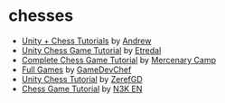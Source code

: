 # chesses

- [Unity + Chess Tutorials](https://www.youtube.com/playlist?list=PLmc6GPFDyfw-xZ-hHEGLnV5yRF7_eM5w3) by [Andrew](https://www.youtube.com/@AndrewMakingAnything)
- [Unity Chess Game Tutorial](https://www.youtube.com/playlist?list=PLXV-vjyZiT4b7WGjgiqMy422AVyMaigl1) by [Etredal](https://www.youtube.com/@Etredal)
- [Complete Chess Game Tutorial](https://www.youtube.com/playlist?list=PLmcbjnHce7SeAUFouc3X9zqXxiPbCz8Zp) by [Mercenary Camp](https://www.youtube.com/@N3KMercenaryCamp)
- [Full Games](https://www.youtube.com/playlist?list=PLMQr0t2lnabATVpcjT0X_dWCvxawlLuEY) by [GameDevChef](https://www.youtube.com/@GameDevChef)
- [Unity Chess Tutorial](https://www.youtube.com/watch?v=2dHzMsnKmtM) by [ZerefGD](https://www.youtube.com/@zerefgd)
- [Chess Game Tutorial](https://www.youtube.com/playlist?list=PLLH3mUGkfFCWAaF2bkUcmg-b1fZiKjXzG) by [N3K EN](https://www.youtube.com/@n3ken)
